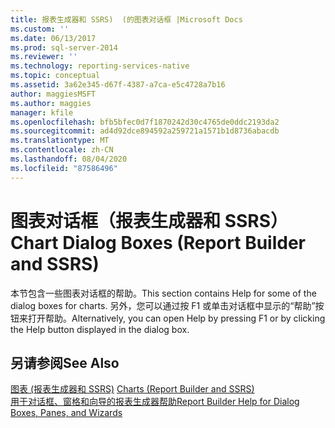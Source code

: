 ```yaml
---
title: 报表生成器和 SSRS)  (的图表对话框 |Microsoft Docs
ms.custom: ''
ms.date: 06/13/2017
ms.prod: sql-server-2014
ms.reviewer: ''
ms.technology: reporting-services-native
ms.topic: conceptual
ms.assetid: 3a62e345-d67f-4387-a7ca-e5c4728a7b16
author: maggiesMSFT
ms.author: maggies
manager: kfile
ms.openlocfilehash: bfb5bfec0d7f1870242d30c4765de0ddc2193da2
ms.sourcegitcommit: ad4d92dce894592a259721a1571b1d8736abacdb
ms.translationtype: MT
ms.contentlocale: zh-CN
ms.lasthandoff: 08/04/2020
ms.locfileid: "87586496"
---
```

# <a name="chart-dialog-boxes-report-builder-and-ssrs"></a><span data-ttu-id="05433-102">图表对话框（报表生成器和 SSRS）</span><span class="sxs-lookup"><span data-stu-id="05433-102">Chart Dialog Boxes (Report Builder and SSRS)</span></span>
  <span data-ttu-id="05433-103">本节包含一些图表对话框的帮助。</span><span class="sxs-lookup"><span data-stu-id="05433-103">This section contains Help for some of the dialog boxes for charts.</span></span> <span data-ttu-id="05433-104">另外，您可以通过按 F1 或单击对话框中显示的“帮助”按钮来打开帮助。</span><span class="sxs-lookup"><span data-stu-id="05433-104">Alternatively, you can open Help by pressing F1 or by clicking the Help button displayed in the dialog box.</span></span>  
  
## <a name="see-also"></a><span data-ttu-id="05433-105">另请参阅</span><span class="sxs-lookup"><span data-stu-id="05433-105">See Also</span></span>  
 <span data-ttu-id="05433-106">[图表 &#40;报表生成器和 SSRS&#41;](report-design/charts-report-builder-and-ssrs.md) </span><span class="sxs-lookup"><span data-stu-id="05433-106">[Charts &#40;Report Builder and SSRS&#41;](report-design/charts-report-builder-and-ssrs.md) </span></span>  
 [<span data-ttu-id="05433-107">用于对话框、窗格和向导的报表生成器帮助</span><span class="sxs-lookup"><span data-stu-id="05433-107">Report Builder Help for Dialog Boxes, Panes, and Wizards</span></span>](../../2014/reporting-services/report-builder-help-for-dialog-boxes-panes-and-wizards.md)  
  
  
